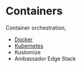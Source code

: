 # Containers

Container orchestration,

- [Docker](https://dti-wiki.github.io/containers/docker/)
- [Kubernetes](https://dti-wiki.github.io/containers/kubernetes)
- Kustomize
- Ambassador Edge Stack
